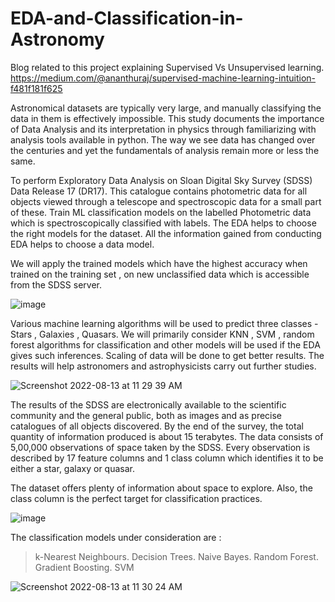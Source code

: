 # EDA-and-Classification-in-Astronomy

Blog related to this project explaining Supervised Vs Unsupervised learning. 
https://medium.com/@ananthuraj/supervised-machine-learning-intuition-f481f181f625

Astronomical datasets are typically very large, and manually classifying the data in them is effectively impossible.
This study documents the importance of Data Analysis and its interpretation in physics through familiarizing with analysis tools available in python. The way we see data has changed over the centuries and yet the fundamentals of analysis remain more or less the same.




To perform Exploratory Data Analysis on Sloan Digital Sky Survey (SDSS) Data Release 17 (DR17). This catalogue contains photometric data for all objects viewed through a telescope and spectroscopic data for a small part of these. Train ML classification models on the labelled Photometric data which is spectroscopically classified with labels. The EDA helps to choose the right models for the dataset. All the information gained from conducting EDA helps to choose a data model. 

We will apply the trained models which have the highest accuracy when trained on the training set , on new unclassified data which is accessible from the SDSS server. 

![image](https://user-images.githubusercontent.com/60540680/184470500-1d5ac375-a617-44da-9d88-70d6b77fccad.png)

Various machine learning algorithms will be used to predict three classes - Stars , Galaxies , Quasars. We will primarily consider KNN , SVM , random forest algorithms for classification and other models will be used if the EDA gives such inferences. Scaling of data will be done to get better results. The results will help astronomers and astrophysicists carry out further studies.

![Screenshot 2022-08-13 at 11 29 39 AM](https://user-images.githubusercontent.com/60540680/184470892-156a1ef7-632c-4f00-9492-a5de20e80dd0.png)

The results of the SDSS are electronically available to the scientific community and the general public, both as images and as precise catalogues of all objects discovered. By the end of the survey, the total quantity of information produced is about 15 terabytes. 
The data consists of 5,00,000 observations of space taken by the SDSS. Every observation is described by 17 feature columns and 1 class column which identifies it to be either a star, galaxy or quasar.

The dataset offers plenty of information about space to explore. Also, the class column is the perfect target for classification practices. 
     

![image](https://user-images.githubusercontent.com/60540680/184470954-993d563f-5117-4959-8584-107ae53f635e.png)

The classification models under consideration are :
> k-Nearest Neighbours.
> Decision Trees.
> Naive Bayes.
> Random Forest.
> Gradient Boosting.
> SVM

![Screenshot 2022-08-13 at 11 30 24 AM](https://user-images.githubusercontent.com/60540680/184470923-62ee814a-d700-4e19-bd17-22918c7294a1.png)
